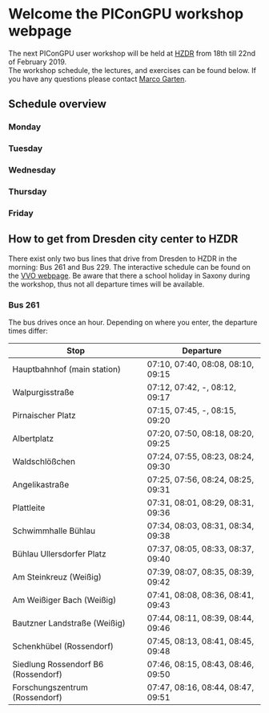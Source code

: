 # Welcome the PIConGPU workshop webpage

The next PIConGPU user workshop will be held at [HZDR](https://www.hzdr.de) from 18th till 22nd of February 2019.  
The workshop schedule, the lectures, and exercises can be found below. If you have any questions please contact [Marco Garten](mailto:m.garten@hzdr.de).

## Schedule overview

### Monday 

### Tuesday

### Wednesday

### Thursday

### Friday

## How to get from Dresden city center to HZDR

There exist only two bus lines that drive from Dresden to HZDR in the morning: Bus 261 and Bus 229.
The interactive schedule can be found on the [VVO webpage](https://www.vvo-online.de/en/index.cshtml).
Be aware that there a school holiday in Saxony during the workshop, thus not all departure times will be available.

### Bus 261
The bus drives once an hour. Depending on where you enter, the departure times differ:

| Stop | Departure |
|------|-----------|
| Hauptbahnhof (main station) | 07:10, 07:40, 08:08, 08:10, 09:15 |
| Walpurgisstraße | 07:12, 07:42, -, 08:12, 09:17 |
| Pirnaischer Platz | 07:15, 07:45, -, 08:15, 09:20 |
| Albertplatz | 07:20, 07:50, 08:18, 08:20, 09:25 | 
| Waldschlößchen | 07:24, 07:55, 08:23, 08:24, 09:30 |
| Angelikastraße | 07:25, 07:56, 08:24, 08:25, 09:31 |
| Plattleite | 07:31, 08:01, 08:29, 08:31, 09:36 |
| Schwimmhalle Bühlau | 07:34, 08:03, 08:31, 08:34, 09:38 |
| Bühlau Ullersdorfer Platz | 07:37, 08:05, 08:33, 08:37, 09:40 |
| Am Steinkreuz (Weißig) | 07:39, 08:07, 08:35, 08:39, 09:42 |
| Am Weißiger Bach (Weißig) | 07:41, 08:08, 08:36, 08:41, 09:43 |
| Bautzner Landstraße (Weißig) | 07:44, 08:11, 08:39, 08:44, 09:46 |
| Schenkhübel (Rossendorf) | 07:45, 08:13, 08:41, 08:45, 09:48 |
| Siedlung Rossendorf B6 (Rossendorf) | 07:46, 08:15, 08:43, 08:46, 09:50 |
| Forschungszentrum (Rossendorf) | 07:47, 08:16, 08:44, 08:47, 09:51 |


